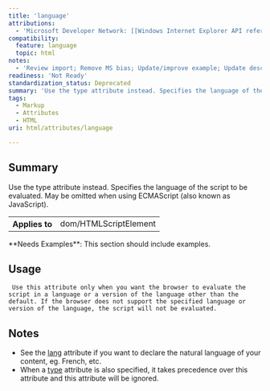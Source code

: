 ```yaml
---
title: 'language'
attributions:
  - 'Microsoft Developer Network: [[Windows Internet Explorer API reference](http://msdn.microsoft.com/en-us/library/ie/hh828809%28v=vs.85%29.aspx) Article]'
compatibility:
  feature: language
  topic: html
notes:
  - 'Review import; Remove MS bias; Update/improve example; Update descriptions; Fix lists & compatibility info'
readiness: 'Not Ready'
standardization_status: Deprecated
summary: 'Use the type attribute instead. Specifies the language of the script to be evaluated. May be omitted when using ECMAScript (also known as JavaScript).'
tags:
  - Markup
  - Attributes
  - HTML
uri: html/attributes/language

---
```

## Summary

Use the type attribute instead. Specifies the language of the script to be evaluated. May be omitted when using ECMAScript (also known as JavaScript).

<table class="wikitable">
<tr>
<th>
Applies to

</th>
<td>
dom/HTMLScriptElement

</td>
</tr>
</table>
**Needs Examples**: This section should include examples.

## Usage

     Use this attribute only when you want the browser to evaluate the script in a language or a version of the language other than the default. If the browser does not support the specified language or version of the language, the script will not be evaluated.

## Notes

-   See the [lang](/html/attributes/lang) attribute if you want to declare the natural language of your content, eg. French, etc.
-   When a [type](/html/attributes/type) attribute is also specified, it takes precedence over this attribute and this attribute will be ignored.
